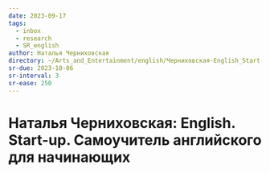 ```yaml
---
date: 2023-09-17
tags:
  - inbox
  - research
  - SR_english
author: Наталья Черниховская
directory: ~/Arts_and_Entertainment/english/Черниховская-English_Start-up/
sr-due: 2023-10-06
sr-interval: 3
sr-ease: 250
---
```


# Наталья Черниховская: English. Start-up. Самоучитель английского для начинающих



